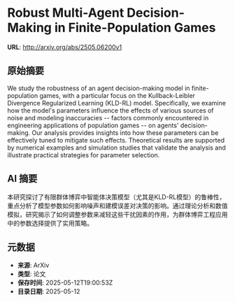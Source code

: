 # Robust Multi-Agent Decision-Making in Finite-Population Games

**URL**: http://arxiv.org/abs/2505.06200v1

## 原始摘要

We study the robustness of an agent decision-making model in
finite-population games, with a particular focus on the Kullback-Leibler
Divergence Regularized Learning (KLD-RL) model. Specifically, we examine how
the model's parameters influence the effects of various sources of noise and
modeling inaccuracies -- factors commonly encountered in engineering
applications of population games -- on agents' decision-making. Our analysis
provides insights into how these parameters can be effectively tuned to
mitigate such effects. Theoretical results are supported by numerical examples
and simulation studies that validate the analysis and illustrate practical
strategies for parameter selection.


## AI 摘要

本研究探讨了有限群体博弈中智能体决策模型（尤其是KLD-RL模型）的鲁棒性，重点分析了模型参数如何影响噪声和建模误差对决策的影响。通过理论分析和数值模拟，研究揭示了如何调整参数来减轻这些干扰因素的作用，为群体博弈工程应用中的参数选择提供了实用策略。

## 元数据

- **来源**: ArXiv
- **类型**: 论文
- **保存时间**: 2025-05-12T19:00:53Z
- **目录日期**: 2025-05-12
